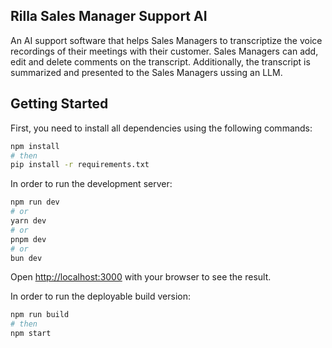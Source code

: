 ## Rilla Sales Manager Support AI

An AI support software that helps Sales Managers to transcriptize the voice recordings of their
meetings with their customer. Sales Managers can add, edit and delete comments on the transcript.
Additionally, the transcript is summarized and presented to the Sales Managers ussing an LLM.

## Getting Started

First, you need to install all dependencies using the following commands:

```bash
npm install
# then
pip install -r requirements.txt
```

In order to run the development server:

```bash
npm run dev
# or
yarn dev
# or
pnpm dev
# or
bun dev
```

Open [http://localhost:3000](http://localhost:3000) with your browser to see the result.

In order to run the deployable build version:

```bash
npm run build
# then
npm start
```
